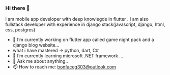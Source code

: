 ### Hi there 👋

I am mobile app developer with deep knowlegde in flutter .
I am also fullstack developer with experience in django stack(javascript, django, html, css, postgres)

- 🔭 I’m currently working on flutter app called game night pack and a django blog website...
- what i have mastered -> python, dart, C#
- 🌱 I’m currently learning microsoft .NET framework ...
- 💬 Ask me about anything..
- 📫 How to reach me: bonfaceg303@outlook.com
